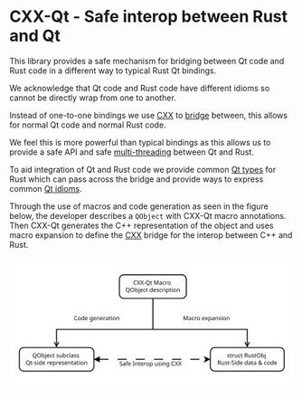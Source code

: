 <!--
SPDX-FileCopyrightText: 2021 Klarälvdalens Datakonsult AB, a KDAB Group company <info@kdab.com>
SPDX-FileContributor: Andrew Hayzen <andrew.hayzen@kdab.com>

SPDX-License-Identifier: MIT OR Apache-2.0
-->

# CXX-Qt - Safe interop between Rust and Qt

This library provides a safe mechanism for bridging between Qt code and Rust code in a different way to typical Rust Qt bindings.

We acknowledge that Qt code and Rust code have different idioms so cannot be directly wrap from one to another.

Instead of one-to-one bindings we use [CXX](https://cxx.rs/) to [bridge](./concepts/bridge.md) between, this allows for normal Qt code and normal Rust code.

We feel this is more powerful than typical bindings as this allows us to provide a safe API and safe [multi-threading](./concepts/threading.md) between Qt and Rust.

To aid integration of Qt and Rust code we provide common [Qt types](./concepts/types.md) for Rust which can pass across the bridge and provide ways to express common [Qt idioms](./concepts/qt.md).

Through the use of macros and code generation as seen in the figure below, the developer describes a `QObject` with CXX-Qt macro annotations. Then CXX-Qt generates the C++ representation of the object and uses macro expansion to define the [CXX](https://cxx.rs/) bridge for the interop between C++ and Rust.

<div style="background-color: white; padding: 1rem; text-align: center;">

![Overview of CXX-Qt concept](./images/overview_abstract.svg)

</div>

